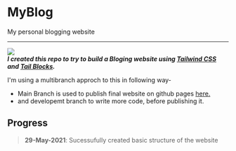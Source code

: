 # MyBlog
My personal blogging website
<hr>
<img src="https://img.shields.io/github/issues/SubhanRaj/MyBlog">

<br>
<b><i> I created this repo to try to build a Bloging website using <a href="https://tailwindcss.com/">Tailwind CSS</a> and <a href="https://tailblocks.cc">Tail Blocks</a>.</i></b>

I'm using a multibranch approch to this in following way-

<ul>
<li>Main Branch is used to publish final website on github pages <a href="https://subhanraj.github.io/MyBlog" target="_blank">here.</a></li>
<li>and developemt branch to write more code, before publishing it.</li>
</ul>

## Progress 

> <strong>29-May-2021</strong>:  Sucessufully created basic structure of the website
